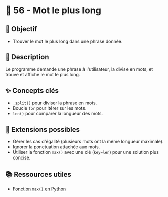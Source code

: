 # 📏 56 - Mot le plus long

## 🎯 Objectif

- Trouver le mot le plus long dans une phrase donnée.

## 📝 Description

Le programme demande une phrase à l'utilisateur, la divise en mots, et trouve et affiche le mot le plus long.

## ✨ Concepts clés

- `.split()` pour diviser la phrase en mots.
- Boucle `for` pour itérer sur les mots.
- `len()` pour comparer la longueur des mots.

## 🚀 Extensions possibles

- Gérer les cas d'égalité (plusieurs mots ont la même longueur maximale).
- Ignorer la ponctuation attachée aux mots.
- Utiliser la fonction `max()` avec une clé (`key=len`) pour une solution plus concise.

## 📚 Ressources utiles

- [Fonction `max()` en Python](https://www.w3schools.com/python/ref_func_max.asp)
